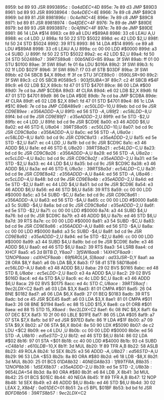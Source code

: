 8959: bd 89 93     JSR    $8993
895c: 0a 4d        DEC    <$4D
895e: 7e 89 d3     JMP    $89D3
8961: bd 89 93     JSR    $8993
8964: 0a 4e        DEC    <$4E
8966: 7e 89 c8     JMP    $89C8
8969: bd 89 81     JSR    $8981
896c: 0c 4e        INC    <$4E
896e: 7e 89 c8     JMP    $89C8
8971: bd 89 81     JSR    $8981
8974: 0a 4f        DEC    <$4F
8976: 7e 89 de     JMP    $89DE
8979: bd 89 93     JSR    $8993
897c: 0c 4f        INC    <$4F
897e: 7e 89 de     JMP    $89DE
8981: 86 14        LDA    #$14
8983: ce 89 a8     LDU    #$89A8
8986: 33 c6        LEAU   A,U
8988: ec c4        LDD    ,U
898a: fd 50 22     STD    $5022
898d: ec 42        LDD    $2,U
898f: fd 50 24     STD    $5024
8992: 39           RTS
8993: 86 14        LDA    #$14
8995: ce 89 a8     LDU    #$89A8
8998: 33 c6        LEAU   A,U
899a: cc 00 00     LDD    #$0000
899d: a3 c4        SUBD   ,U
899f: fd 50 22     STD    $5022
89a2: ec 42        LDD    $2,U
89a4: fd 50 24     STD    $5024
89a7: 39           RTS
89a8: 00 b5        NEG    <$B5
89aa: 3f           SWI
89ab: ff 01 00     STU    $0100
89ae: 3f           SWI
89af: fe 01 6a     LDU    $016A
89b2: 3f           SWI
89b3: fc 02 1f     LDD    $021F
89b6: 3f           SWI
89b7: f7 03 df     STB    $03DF
89ba: 3f           SWI
89bb: e2 04        SBCB   $4,X
89bd: ff 3f ce     STU    $3FCE
89c0: 05 90        LSR    <$90
89c2: 3f           SWI
89c3: c2 05        SBCB   #$05
89c5: 90 3f        SUBA   <$3F
89c7: c2 4f        SBCB   #$4F
89c9: e6 02        LDB    $2,X
89cb: fd 47 01     STD    $4701
89ce: 86 00        LDA    #$00
89d0: 7e cd ba     JMP    $CDBA
89d3: 4f           CLRA
89d4: e6 02        LDB    $2,X
89d6: fd 47 01     STD    $4701
89d9: 86 0e        LDA    #$0E
89db: 7e cd ba     JMP    $CDBA
89de: 4f           CLRA
89df: e6 02        LDB    $2,X
89e1: fd 47 01     STD    $4701
89e4: 86 1c        LDA    #$1C
89e6: 7e cd ba     JMP    $CDBA
89e9: ec 50        LDD    -$10,U
89eb: bd cd 9e     JSR    $CD9E
89ee: e3 56        ADDD   -$A,U
89f0: ed 56        STD    -$A,U
89f2: ec 58        LDD    -$8,U
89f4: bd cd 9e     JSR    $CD9E
89f7: e3 5e        ADDD   -$2,U
89f9: ed 5e        STD    -$2,U
89fb: ec c4        LDD    ,U
89fd: bd cd 9e     JSR    $CD9E
8a00: e3 46        ADDD   $6,U
8a02: ed 46        STD    $6,U
8a04: 39           RTS
8a05: ec 50        LDD    -$10,U
8a07: bd cd 9c     JSR    $CD9C
8a0a: e3 56        ADDD   -$A,U
8a0c: ed 56        STD    -$A,U
8a0e: ec 58        LDD    -$8,U
8a10: bd cd 9c     JSR    $CD9C
8a13: e3 5e        ADDD   -$2,U
8a15: ed 5e        STD    -$2,U
8a17: ec c4        LDD    ,U
8a19: bd cd 9c     JSR    $CD9C
8a1c: e3 46        ADDD   $6,U
8a1e: ed 46        STD    $6,U
8a20: 39           RTS
8a21: ec 54        LDD    -$C,U
8a23: bd cd 9c     JSR    $CD9C
8a26: e3 56        ADDD   -$A,U
8a28: ed 56        STD    -$A,U
8a2a: ec 5c        LDD    -$4,U
8a2c: bd cd 9c     JSR    $CD9C
8a2f: e3 5e        ADDD   -$2,U
8a31: ed 5e        STD    -$2,U
8a33: ec 44        LDD    $4,U
8a35: bd cd 9c     JSR    $CD9C
8a38: e3 46        ADDD   $6,U
8a3a: ed 46        STD    $6,U
8a3c: 39           RTS
8a3d: ec 54        LDD    -$C,U
8a3f: bd cd 9e     JSR    $CD9E
8a42: e3 56        ADDD   -$A,U
8a44: ed 56        STD    -$A,U
8a46: ec 5c        LDD    -$4,U
8a48: bd cd 9e     JSR    $CD9E
8a4b: e3 5e        ADDD   -$2,U
8a4d: ed 5e        STD    -$2,U
8a4f: ec 44        LDD    $4,U
8a51: bd cd 9e     JSR    $CD9E
8a54: e3 46        ADDD   $6,U
8a56: ed 46        STD    $6,U
8a58: 39           RTS
8a59: cc 00 00     LDD    #$0000
8a5c: a3 54        SUBD   -$C,U
8a5e: bd cd 9c     JSR    $CD9C
8a61: e3 56        ADDD   -$A,U
8a63: ed 56        STD    -$A,U
8a65: cc 00 00     LDD    #$0000
8a68: a3 5c        SUBD   -$4,U
8a6a: bd cd 9c     JSR    $CD9C
8a6d: e3 5e        ADDD   -$2,U
8a6f: ed 5e        STD    -$2,U
8a71: cc 00 00     LDD    #$0000
8a74: a3 44        SUBD   $4,U
8a76: bd cd 9c     JSR    $CD9C
8a79: e3 46        ADDD   $6,U
8a7b: ed 46        STD    $6,U
8a7d: 39           RTS
8a7e: cc 00 00     LDD    #$0000
8a81: a3 54        SUBD   -$C,U
8a83: bd cd 9e     JSR    $CD9E
8a86: e3 56        ADDD   -$A,U
8a88: ed 56        STD    -$A,U
8a8a: cc 00 00     LDD    #$0000
8a8d: a3 5c        SUBD   -$4,U
8a8f: bd cd 9e     JSR    $CD9E
8a92: e3 5e        ADDD   -$2,U
8a94: ed 5e        STD    -$2,U
8a96: cc 00 00     LDD    #$0000
8a99: a3 44        SUBD   $4,U
8a9b: bd cd 9e     JSR    $CD9E
8a9e: e3 46        ADDD   $6,U
8aa0: ed 46        STD    $6,U
8aa2: 39           RTS
8aa3: 54           LSRB
8aa4: cd           XHCF
8aa5: e5 2d        BITB   $D,Y
8aa7: 3f           SWI
8aa8: 14           XHCF
8aa9: 12           NOP
8aaa: cd           XHCF
8aab: 69 f6        ROL    [A,S]
8aad: ad 33        JSR    -$D,Y
8aaf: aa 28        ORA    $8,Y
8ab1: a6 0b        LDA    $B,X
8ab3: f7 58 d1     STB    $58D1
8ab6: ec 56        LDD    -$A,U
8ab8: e3 48        ADDD   $8,U
8aba: 29 02        BVS    $0165
8abc: ed 48        STD    $8,U
8abe: ec 5e        LDD    -$2,U
8ac0: e3 4a        ADDD   $A,U
8ac2: 29 02        BVS    $016D
8ac4: ed 4a        STD    $A,U
8ac6: ec 4c        LDD    $C,U
8ac8: e3 46        ADDD   $6,U
8aca: 29 02        BVS    $0175
8acc: ed 4c        STD    $C,U
8ace: 39           RTS
8acf: 9e c2        LDX    <$C2
8ad1: a6 03        LDA    $3,X
8ad3: 81 01        CMPA   #$01
8ad5: 26 04        BNE    $0182
8ad7: a6 06        LDA    $6,X
8ad9: 27 01        BEQ    $0183
8adb: 39           RTS
8adc: bd ce 45     JSR    $CE45
8adf: a6 03        LDA    $3,X
8ae1: 81 01        CMPA   #$01
8ae3: 26 08        BNE    $0194
8ae5: ec 88 15     LDD    $15,X
8ae8: ca 01        ORB    #$01
8aea: ed 88 15     STD    $15,X
8aed: 9e c2        LDX    <$C2
8aef: 6c 08        INC    $8,X
8af1: 6a 07        DEC    $7,X
8af3: 10 2f 00 60  LBLE   $01FE
8af7: 86 05        LDA    #$05
8af9: a7 07        STA    $7,X
8afb: bd 97 ed     JSR    $97ED
8afe: 86 1f        LDA    #$1F
8b00: a7 09        STA    $9,X
8b02: a7 06        STA    $6,X
8b04: 8e 50 90     LDX    #$5090
8b07: de c2        LDU    <$C2
8b09: ee c4        LDU    ,U
8b0b: cc 00 00     LDD    #$0000
8b0e: ed 56        STD    -$A,U
8b10: ed 5e        STD    -$2,U
8b12: ed 46        STD    $6,U
8b14: 86 02        LDA    #$02
8b16: 97 01        STA    <$01
8b18: cc 40 00     LDD    #$4000
8b1b: 93 c4        SUBD   <$C4
8b1d: e6 10        LDB    -$10,X
8b1f: 3d           MUL
8b20: 1f 89        TFR    A,B
8b22: 58           ASLB
8b23: 49           ROLA
8b24: 1d           SEX
8b25: e3 56        ADDD   -$A,U
8b27: ed 56        STD    -$A,U
8b29: 96 53        LDA    <$53
8b2b: 8a 80        ORA    #$80
8b2d: e6 18        LDB    -$8,X
8b2f: 3d           MUL
8b30: 25 01        BCS    $01DA
8b32: 40           NEGA
8b33: 1f 89        TFR    A,B
8b35: 12           NOP
8b36: 1d           SEX
8b37: e3 5e        ADDD   -$2,U
8b39: ed 5e        STD    -$2,U
8b3b: 96 54        LDA    <$54
8b3d: 8a 80        ORA    #$80
8b3f: e6 84        LDB    ,X
8b41: 3d           MUL
8b42: 25 01        BCS    $01EC
8b44: 40           NEGA
8b45: 1f 89        TFR    A,B
8b47: 12           NOP
8b48: 1d           SEX
8b49: e3 46        ADDD   $6,U
8b4b: ed 46        STD    $6,U
8b4d: 30 02        LEAX   $2,X
8b4f: 0a 01        DEC    <$01
8b51: 2a c5        BPL    $01BF
8b53: bd bd fd     JSR    $BDFD
8b56: 39           RTS
8b57: 9e c2        LDX    <$C2
